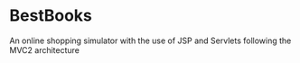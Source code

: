 # BestBooks

An online shopping simulator with the use of JSP and Servlets following the MVC2 architecture
